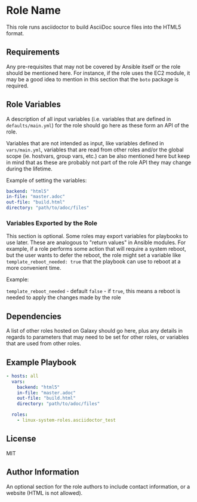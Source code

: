 # Role Name

This role runs asciidoctor to build AsciiDoc source files into the HTML5 format. 

## Requirements

Any pre-requisites that may not be covered by Ansible itself or the role should
be mentioned here. For instance, if the role uses the EC2 module, it may be a
good idea to mention in this section that the `boto` package is required.

## Role Variables

A description of all input variables (i.e. variables that are defined in
`defaults/main.yml`) for the role should go here as these form an API of the
role.

Variables that are not intended as input, like variables defined in
`vars/main.yml`, variables that are read from other roles and/or the global
scope (ie. hostvars, group vars, etc.) can be also mentioned here but keep in
mind that as these are probably not part of the role API they may change during
the lifetime.

Example of setting the variables:

```yaml
backend: "html5"
in-file: "master.adoc"
out-file: "build.html"
directory: "path/to/adoc/files"
```

### Variables Exported by the Role

This section is optional.  Some roles may export variables for playbooks to
use later.  These are analogous to "return values" in Ansible modules.  For
example, if a role performs some action that will require a system reboot, but
the user wants to defer the reboot, the role might set a variable like
`template_reboot_needed: true` that the playbook can use to reboot at a more
convenient time.

Example:

`template_reboot_needed` - default `false` - if `true`, this means
a reboot is needed to apply the changes made by the role

## Dependencies

A list of other roles hosted on Galaxy should go here, plus any details in
regards to parameters that may need to be set for other roles, or variables
that are used from other roles.

## Example Playbook

```yaml
- hosts: all
  vars:
    backend: "html5"
    in-file: "master.adoc"
    out-file: "build.html"
    directory: "path/to/adoc/files"

  roles:
    - linux-system-roles.asciidoctor_test
```

## License

MIT

## Author Information

An optional section for the role authors to include contact information, or a
website (HTML is not allowed).
